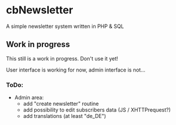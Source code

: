 # cbNewsletter
A simple newsletter system written in PHP &amp; SQL

## Work in progress
This still is a work in progress. Don't use it yet!

User interface is working for now, admin interface is not...

### ToDo:
* Admin area:
  * add "create newsletter" routine
  * add possibility to edit subscribers data (JS / XHTTPrequest?)
  * add translations (at least "de_DE")
